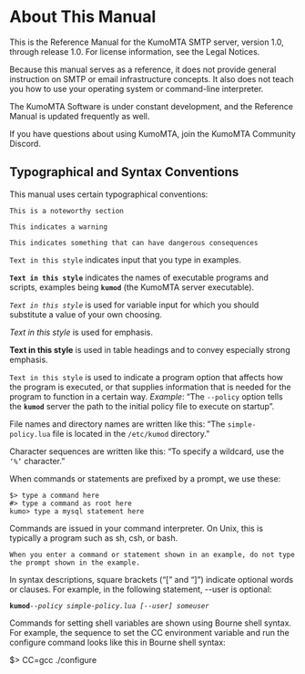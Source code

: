 # About This Manual

This is the Reference Manual for the KumoMTA SMTP server, version 1.0, through release 1.0. For license information, see the Legal Notices.

Because this manual serves as a reference, it does not provide general instruction on SMTP or email infrastructure concepts. It also does not teach you how to use your operating system or command-line interpreter.

The KumoMTA Software is under constant development, and the Reference Manual is updated frequently as well.

If you have questions about using KumoMTA, join the KumoMTA Community Discord.

## Typographical and Syntax Conventions

This manual uses certain typographical conventions:

```admonish
This is a noteworthy section
```

```admonish warning
This indicates a warning
```

```admonish danger
This indicates something that can have dangerous consequences
```

`Text in this style` indicates input that you type in examples.

**`Text in this style`** indicates the names of executable programs and scripts, examples being **`kumod`** (the KumoMTA server executable).

_`Text in this style`_ is used for variable input for which you should substitute a value of your own choosing.

_Text in this style_ is used for emphasis.

**Text in this style** is used in table headings and to convey especially strong emphasis.

`Text in this style` is used to indicate a program option that affects how the program is executed, or that supplies information that is needed for the program to function in a certain way. _Example_: “The `--policy` option tells the **`kumod`** server the path to the initial policy file to execute on startup”.

File names and directory names are written like this: “The `simple-policy.lua` file is located in the `/etc/kumod` directory.”

Character sequences are written like this: “To specify a wildcard, use the `‘%’` character.”

When commands or statements are prefixed by a prompt, we use these:

```text
$> type a command here
#> type a command as root here
kumo> type a mysql statement here
```

Commands are issued in your command interpreter. On Unix, this is typically a program such as sh, csh, or bash.

```admonish
When you enter a command or statement shown in an example, do not type the prompt shown in the example.
```

In syntax descriptions, square brackets (“\[” and “\]”) indicate optional words or clauses. For example, in the following statement, --user is optional:

**`kumod`**_`--policy simple-policy.lua [--user] someuser`_

Commands for setting shell variables are shown using Bourne shell syntax. For example, the sequence to set the CC environment variable and run the configure command looks like this in Bourne shell syntax:

\$> CC=gcc ./configure